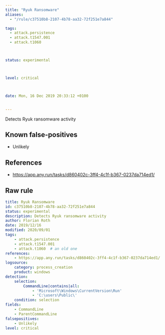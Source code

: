 ```yaml
---
title: "Ryuk Ransomware"
aliases:
  - "/rule/c37510b8-2107-4b78-aa32-72f251e7a844"

tags:
  - attack.persistence
  - attack.t1547.001
  - attack.t1060



status: experimental



level: critical



date: Mon, 16 Dec 2019 20:33:12 +0100


---
```


Detects Ryuk ransomware activity

<!--more-->


## Known false-positives

* Unlikely



## References

* https://app.any.run/tasks/d860402c-3ff4-4c1f-b367-0237da714ed1/


## Raw rule
```yaml
title: Ryuk Ransomware
id: c37510b8-2107-4b78-aa32-72f251e7a844
status: experimental
description: Detects Ryuk ransomware activity
author: Florian Roth
date: 2019/12/16
modified: 2020/09/01
tags:
    - attack.persistence
    - attack.t1547.001
    - attack.t1060  # an old one
references:
    - https://app.any.run/tasks/d860402c-3ff4-4c1f-b367-0237da714ed1/
logsource:
    category: process_creation
    product: windows
detection:
    selection:
        CommandLine|contains|all:
            - 'Microsoft\Windows\CurrentVersion\Run'
            - 'C:\users\Public\'
    condition: selection
fields:
    - CommandLine
    - ParentCommandLine
falsepositives:
    - Unlikely
level: critical

```
